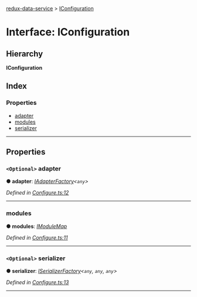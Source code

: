 [redux-data-service](../README.md) > [IConfiguration](../interfaces/iconfiguration.md)

# Interface: IConfiguration

## Hierarchy

**IConfiguration**

## Index

### Properties

* [adapter](iconfiguration.md#adapter)
* [modules](iconfiguration.md#modules)
* [serializer](iconfiguration.md#serializer)

---

## Properties

<a id="adapter"></a>

### `<Optional>` adapter

**● adapter**: *[IAdapterFactory](iadapterfactory.md)<`any`>*

*Defined in [Configure.ts:12](https://github.com/Rediker-Software/redux-data-service/blob/d65f4fb/src/Configure.ts#L12)*

___
<a id="modules"></a>

###  modules

**● modules**: *[IModuleMap](imodulemap.md)*

*Defined in [Configure.ts:11](https://github.com/Rediker-Software/redux-data-service/blob/d65f4fb/src/Configure.ts#L11)*

___
<a id="serializer"></a>

### `<Optional>` serializer

**● serializer**: *[ISerializerFactory](iserializerfactory.md)<`any`, `any`, `any`>*

*Defined in [Configure.ts:13](https://github.com/Rediker-Software/redux-data-service/blob/d65f4fb/src/Configure.ts#L13)*

___

